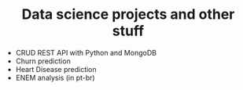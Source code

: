 

# <h1 align="center"> Data science projects and other stuff</h1>
- CRUD REST API with Python and MongoDB
- Churn prediction
- Heart Disease prediction
- ENEM analysis (in pt-br)

